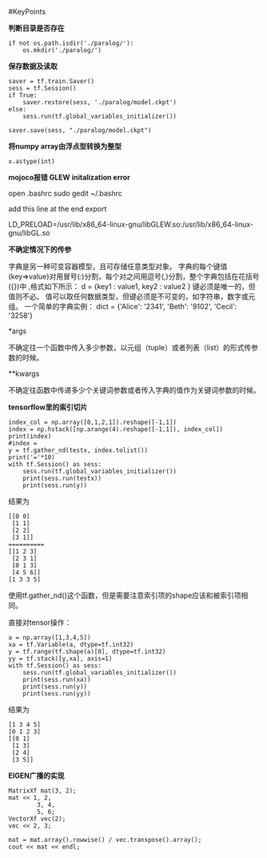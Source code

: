 #KeyPoints

**判断目录是否存在**
```
if not os.path.isdir('./paralog/'):
    os.mkdir('./paralog/')
```

**保存数据及读取**
```
saver = tf.train.Saver()
sess = tf.Session()
if True: 
    saver.restore(sess, './paralog/model.ckpt')
else:
    sess.run(tf.global_variables_initializer())

saver.save(sess, "./paralog/model.ckpt")
```

**将numpy array由浮点型转换为整型**
```
x.astype(int)
```

**mojoco报错 GLEW initalization error**

open .bashrc sudo gedit ~/.bashrc

add this line at the end export 

LD_PRELOAD=/usr/lib/x86_64-linux-gnu/libGLEW.so:/usr/lib/x86_64-linux-gnu/libGL.so

**不确定情况下的传参**

字典是另一种可变容器模型，且可存储任意类型对象。
字典的每个键值(key=>value)对用冒号(:)分割，每个对之间用逗号(,)分割，整个字典包括在花括号({})中 ,格式如下所示：
d = {key1 : value1, key2 : value2 }
键必须是唯一的，但值则不必。
值可以取任何数据类型，但键必须是不可变的，如字符串，数字或元组。
一个简单的字典实例：
dict = {'Alice': '2341', 'Beth': '9102', 'Cecil': '3258'}

*args

不确定往一个函数中传入多少参数，以元组（tuple）或者列表（list）的形式传参数的时候。

**kwargs

不确定往函数中传递多少个关键词参数或者传入字典的值作为关键词参数的时候。

**tensorflow里的索引切片**
```
index_col = np.array([0,1,2,1]).reshape([-1,1])
index = np.hstack([np.arange(4).reshape([-1,1]), index_col])
print(index)
#index = 
y = tf.gather_nd(testx, index.tolist())
print('='*10)
with tf.Session() as sess:
    sess.run(tf.global_variables_initializer())
    print(sess.run(testx))
    print(sess.run(y))
```
结果为
```
[[0 0]
 [1 1]
 [2 2]
 [3 1]]
==========
[[1 2 3]
 [2 3 1]
 [0 1 3]
 [4 5 6]]
[1 3 3 5]
```
使用tf.gather_nd()这个函数，但是需要注意索引项的shape应该和被索引项相同。

直接对tensor操作：
```
a = np.array([1,3,4,5])
xa = tf.Variable(a, dtype=tf.int32)
y = tf.range(tf.shape(a)[0], dtype=tf.int32)
yy = tf.stack([y,xa], axis=1)
with tf.Session() as sess:
    sess.run(tf.global_variables_initializer())
    print(sess.run(xa))
    print(sess.run(y))
    print(sess.run(yy))
```
结果为
```
[1 3 4 5]
[0 1 2 3]
[[0 1]
 [1 3]
 [2 4]
 [3 5]]
```


**EIGEN广播的实现**
```
MatrixXf mat(3, 2);
mat << 1, 2,
        3, 4,
        5, 6;
VectorXf vec(2);
vec << 2, 3;

mat = mat.array().rowwise() / vec.transpose().array();
cout << mat << endl;
```